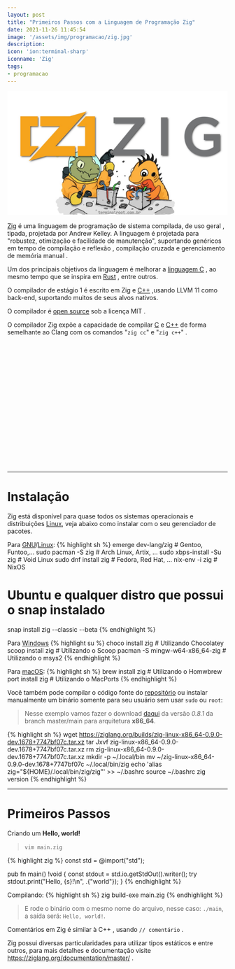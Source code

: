 ```yaml
---
layout: post
title: "Primeiros Passos com a Linguagem de Programação Zig"
date: 2021-11-26 11:45:54
image: '/assets/img/programacao/zig.jpg'
description:
icon: 'ion:terminal-sharp'
iconname: 'Zig'
tags:
- programacao
---
```


![Primeiros Passos com a Linguagem de Programação Zig](/assets/img/programacao/zig.jpg)

[Zig](https://ziglang.org/) é uma linguagem de programação de sistema compilada, de uso geral , tipada, projetada por Andrew Kelley. A linguagem é projetada para "robustez, otimização e facilidade de manutenção", suportando genéricos em tempo de compilação e reflexão , compilação cruzada e gerenciamento de memória manual . 

Um dos principais objetivos da linguagem é melhorar a [linguagem C](https://terminalroot.com.br/tags#linguagemc) , ao mesmo tempo que se inspira em [Rust](https://terminalroot.com.br/tags#rust) , entre outros. 


O compilador de estágio 1 é escrito em Zig e [C++](https://terminalroot.com.br/cpp) ,usando LLVM 11 como back-end, suportando muitos de seus alvos nativos. 

O compilador é [open source](https://terminalroot.com.br/tags#opensource) sob a licença MIT .

O compilador Zig expõe a capacidade de compilar [C](https://terminalroot.com.br/tags#linguagemc) e [C++](https://terminalroot.com.br/tags#cpp) de forma semelhante ao Clang com os comandos "`zig cc`" e "`zig c++`" .


<!-- QUADRADO -->
<script async src="//pagead2.googlesyndication.com/pagead/js/adsbygoogle.js"></script>
<ins class="adsbygoogle"
style="display:inline-block;width:336px;height:280px"
data-ad-client="ca-pub-2838251107855362"
data-ad-slot="5351066970"></ins>
<script>
(adsbygoogle = window.adsbygoogle || []).push({});
</script>

---

# Instalação 
Zig está disponível para quase todos os sistemas operacionais e distribuições [Linux](https://terminalroot.com.br/tags#distros), veja abaixo como instalar com o seu gerenciador de pacotes.

Para [GNU](https://terminalroot.com.br/tags#gnu)/[Linux](https://terminalroot.com.br/linux):
{% highlight sh %}
emerge dev-lang/zig # Gentoo, Funtoo,...
sudo pacman -S zig # Arch Linux, Artix, ...
sudo xbps-install -Su zig # Void Linux 
sudo dnf install zig # Fedora, Red Hat, ...
nix-env -i zig # NixOS
# Ubuntu e qualquer distro que possui o snap instalado
snap install zig --classic --beta 
{% endhighlight %}

Para [Windows](https://terminalroot.com.br/tags#windows) 
{% highlight su %}
choco install zig # Utilizando Chocolatey
scoop install zig # Utilizando o Scoop
pacman -S mingw-w64-x86_64-zig # Utilizando o msys2
{% endhighlight %}


Para [macOS](https://terminalroot.com.br/tags#macos):
{% highlight sh %}
brew install zig # Utilizando o Homwbrew
port install zig # Utilizando o MacPorts
{% endhighlight %}

Você também pode compilar o código fonte do [repositório](https://github.com/ziglang/zig/) ou instalar manualmente um binário somente para seu usuário sem usar `sudo` ou `root`:
> Nesse exemplo vamos fazer o download [daqui](https://ziglang.org/download/) da versão *0.8.1* da branch master/main para arquitetura **x86_64**.

{% highlight sh %}
wget https://ziglang.org/builds/zig-linux-x86_64-0.9.0-dev.1678+7747bf07c.tar.xz
tar Jxvf zig-linux-x86_64-0.9.0-dev.1678+7747bf07c.tar.xz
rm zig-linux-x86_64-0.9.0-dev.1678+7747bf07c.tar.xz
mkdir -p ~/.local/bin
mv ~/zig-linux-x86_64-0.9.0-dev.1678+7747bf07c ~/.local/bin/zig
echo 'alias zig="${HOME}/.local/bin/zig/zig"' >> ~/.bashrc
source ~/.bashrc
zig version
{% endhighlight %}


<!-- RETANGULO LARGO 2 -->
<script async src="//pagead2.googlesyndication.com/pagead/js/adsbygoogle.js"></script>
<ins class="adsbygoogle"
style="display:block; text-align:center;"
data-ad-layout="in-article"
data-ad-format="fluid"
data-ad-client="ca-pub-2838251107855362"
data-ad-slot="8549252987"></ins>
<script>
(adsbygoogle = window.adsbygoogle || []).push({});
</script>

---

# Primeiros Passos 
Criando um **Hello, world!**

> `vim main.zig`

{% highlight zig %}
const std = @import("std");

pub fn main() !void {
    const stdout = std.io.getStdOut().writer();
    try stdout.print("Hello, {s}!\n", .{"world"});
}
{% endhighlight %}

Compilando:
{% highlight sh %}
zig build-exe main.zig
{% endhighlight %}
> E rode o binário com o mesmo nome do arquivo, nesse caso: `./main`, a saída será: `Hello, world!`.

Comentários em Zig é similar à C++ , usando `// comentário` .

Zig possui diversas particularidades para utilizar tipos estáticos e entre outros, para mais detalhes e documentação visite <https://ziglang.org/documentation/master/> .



